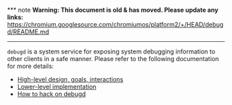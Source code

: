 *** note
**Warning: This document is old & has moved.  Please update any links:**<br>
https://chromium.googlesource.com/chromiumos/platform2/+/HEAD/debugd/README.md
***

`debugd` is a system service for exposing system debugging information to other
clients in a safe manner. Please refer to the following documentation for more
details:

* [High-level design, goals, interactions](doc/design.md)
* [Lower-level implementation](doc/implementation.md)
* [How to hack on debugd](doc/hacking.md)
